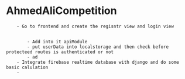 # AhmedAliCompetition
        - Go to frontend and create the regisntr view and login view


            - Add into it apiModule
            - put userData into localstorage and then check before protecteed routes is authenticated or not
            - ad
        - Integrate firebase realtime database with django and do some basic calulation
        - 